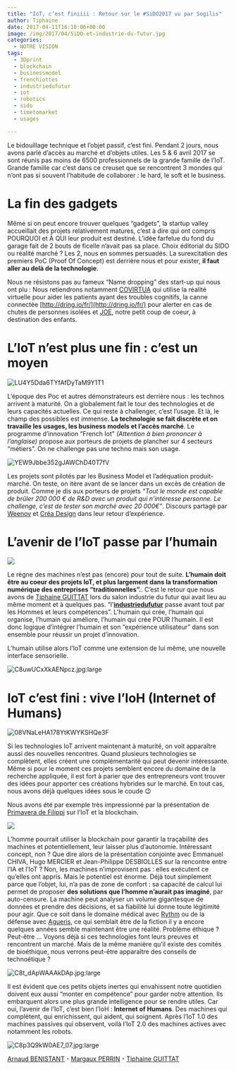 ```yaml
---
title: "IoT, c’est finiiii : Retour sur le #SiDO2017 vu par Sogilis"
author: Tiphaine
date: 2017-04-11T16:10:06+00:00
image: /img/2017/04/SiDO-et-industrie-du-futur.jpg
categories:
  - NOTRE VISION
tags:
  - 3Dprint
  - blockchain
  - businessmodel
  - frenchiottes
  - industriedufutur
  - iot
  - robotics
  - sido
  - timetomarket
  - usages

---
```

Le bidouillage technique et l’objet passif, c’est fini. Pendant 2 jours, nous avons parlé d’accès au marché et d’objets utiles. Les 5 & 6 avril 2017 se sont réunis pas moins de 6500 professionnels de la grande famille de l’IoT. Grande famille car c’est dans ce creuset que se rencontrent 3 mondes qui n’ont pas si souvent l’habitude de collaborer : le hard, le soft et le business.

# La fin des gadgets

Même si on peut encore trouver quelques “gadgets”, la startup valley accueillait des projets relativement matures, c’est à dire qui ont compris POURQUOI et À QUI leur produit est destiné. L’idée farfelue du fond du garage fait de 2 bouts de ficelle n’avait pas sa place. Choix éditorial du SIDO ou réalité marché ? Les 2, nous en sommes persuadés. La surexcitation des premiers PoC (Proof Of Concept) est derrière nous et pour exister, **il faut aller au delà de la technologie**.

Nous ne résistons pas au fameux “Name dropping” des start-up qui nous ont plu : Nous retiendrons notamment [COVIRTUA](http://www.covirtua.com) qui utilise la réalité virtuelle pour aider les patients ayant des troubles cognitifs, la canne connectée [http://dring.io/fr/](http://dring.io/fr/) pour alerter en cas de chutes de personnes isolées et [JOE][1], notre petit coup de coeur, à destination des enfants.

# L’IoT n’est plus une fin : c’est un moyen

![LU4Y5Dda6TYfAfDyTaM9Y1T1](/img/2017/04/LU4Y5Dda6TYfAfDyTaM9Y1T1-1024x605.jpg)

L’époque des Poc et autres démonstrateurs est derrière nous : les technos arrivent à maturité. On a globalement fait le tour des technologies et de leurs capacités actuelles. Ce qui reste à challenger, c’est l’usage. Et là, le champ des possibles est immense. **La technologie se fait discrète et on travaille les usages, les business models et l’accès marché**. Le programme d’innovation “French Iot” _(Attention à bien prononcer à l’anglaise)_ propose aux porteurs de projets de plancher sur 4 secteurs “métiers”. On ne challenge pas une techno mais son usage.

![YEW9Jbbe352gJAWChD40T7fV](/img/2017/04/YEW9Jbbe352gJAWChD40T7fV-e1491924306419-1024x618.jpg)

Les projets sont pilotés par les Business Model et l’adéquation produit-marché. On teste, on itère avant de se lancer dans un excès de création de produit. Comme je dis aux porteurs de projets _“Tout le monde est capable de brûler 200 000 € de R&D avec un produit qui n'intéresse personne. Le challenge, c’est de tester son marché avec 20 000€”_. Discours partagé par [Weenov](http://weenov.com) et [Créa Design](http://www.crea-design.fr/) dans leur retour d’expérience.

# L’avenir de l’IoT passe par l’humain

![](/img/2017/04/C8qSv9rXUAEmA1e.jpglarge-1024x653.jpeg)

Le règne des machines n’est pas (encore) pour tout de suite. **L’humain doit être au coeur des projets IoT, et plus largement dans la transformation numérique des entreprises “traditionnelles”.**. C’est le retour que nous avons de [Tiphaine GUITTAT](https://twitter.com/TiphaineG_inno/status/849611373533433856) lors du salon industrie du futur qui avait lieu au même moment et à quelques pas. “l'[**industriedufutur**](https://twitter.com/hashtag/industriedufutur?src=hash) passe avant tout par les Hommes et leurs compétences”. L’humain qui crée, l’humain qui organise, l’humain qui améliore, l’humain qui crée POUR l’humain. Il est donc logique d’intégrer l’humain et son “expérience utilisateur” dans son ensemble pour réussir un projet d’innovation.

L’humain utilise alors l’IoT comme une extension de lui même, une nouvelle interface sensorielle.

![C8uwUCxXkAENpcz.jpg:large](/img/2017/04/C8uwUCxXkAENpcz.jpglarge-1024x635.jpeg)

# IoT c’est fini : vive l’IoH (Internet of Humans)

![08VNaLeHA178YtKWYKSHQe3F](/img/2017/04/08VNaLeHA178YtKWYKSHQe3F-e1491924480162-1024x641.jpg)

Si les technologies IoT arrivent maintenant à maturité, on voit apparaître aussi des nouvelles rencontres. Quand plusieurs technologies se complètent, elles créent une complémentarité qui peut devenir intéressante. Même si pour le moment ces projets semblent encore du domaine de la recherche appliquée, il est fort à parier que des entrepreneurs vont trouver des idées pour apporter ces créations hybrides sur le marché. En tout cas, nous avons déjà quelques idées sous le coude 😉

Nous avons été par exemple très impressionné par la présentation de [Primavera de Filippi](https://www.linkedin.com/mynetwork/invite-sent/primavera-de-filippi-07558536/) sur l’IoT et la blockchain.

![](/img/2017/04/BXK36eAVfHS8KA9SAUFLCd5U-1024x625.jpg)

L’homme pourrait utiliser la blockchain pour garantir la traçabilité des machines et potentiellement, leur laisser plus d’autonomie. Intéressant concept, non ? Que dire alors de la présentation conjointe avec Emmanuel CHIVA, Hugo MERCIER et Jean-Philippe DESBIOLLES sur la rencontre entre l’IA et l’IoT ? Non, les machines n’improvisent pas : elles exécutent ce qu’elles ont appris. Mais le potentiel est énorme. Déjà tout simplement parce que l’objet, lui, n’a pas de zone de confort : sa capacité de calcul lui permet de proposer **des solutions que l’homme n’aurait pas imaginé**, par auto-censure. La machine peut analyser un volume gigantesque de données et prendre des décisions, et sa fiabilité lui donne toute légitimité pour agir. Que ce soit dans le domaine médical avec [Rythm](http://morpheo.co/) ou de la défense avec [Agueris](https://www.agueris.com/), ce qui semblait être de la fiction il y a encore quelques années semble maintenant être une réalité. Problème éthique ? Peut-être … Voyons déjà si ces technologies font leurs preuves et rencontrent un marché. Mais de la même manière qu’il existe des comités de bioéthique, nous verrons peut-être apparaître des conseils de technoétique ?

![C8t_dApWAAAkDAp.jpg:large](/img/2017/04/C8t_dApWAAAkDAp.jpglarge-1024x700.jpeg)

Il est évident que ces petits objets inertes qui envahissent notre quotidien doivent eux aussi “monter en compétence” pour garder notre attention. Ils embarquent alors une plus grande intelligence pour se rendre utiles. Car oui, l’avenir de l’IoT, c’est bien l’IoH : **Internet of Humans**. Des machines qui complètent, qui enrichissent, qui aident, qui soignent. Après l’IoT 1.0 des machines passives qui observent, voilà l’IoT 2.0 des machines actives avec notamment les robots.

![C8p3Q9kW0AE7_07.jpg:large](/img/2017/04/C8p3Q9kW0AE7_07.jpglarge-1024x684.jpeg)

[Arnaud BENISTANT](https://www.linkedin.com/in/arnaud-benistant/) - [Margaux PERRIN](https://www.linkedin.com/in/margaux-perrin-264aa250/) - [Tiphaine GUITTAT](https://www.linkedin.com/in/tiphaineguittat/)

[1]: http://www.projetjoe.com
